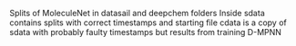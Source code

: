 Splits of MoleculeNet in datasail and deepchem folders
Inside sdata contains splits with correct timestamps and starting file
cdata is a copy of sdata with probably faulty timestamps but results from training D-MPNN